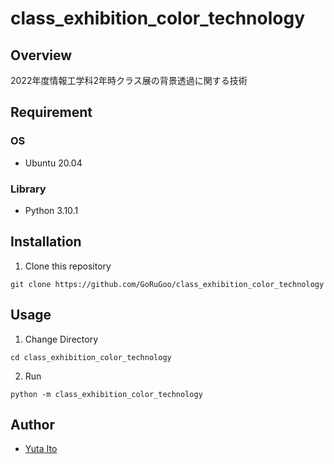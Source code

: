 # class_exhibition_color_technology 
## Overview
2022年度情報工学科2年時クラス展の背景透過に関する技術
## Requirement
### OS
- Ubuntu 20.04 
### Library
- Python 3.10.1


## Installation
1. Clone this repository
```
git clone https://github.com/GoRuGoo/class_exhibition_color_technology
```

## Usage
1. Change Directory
```
cd class_exhibition_color_technology
```
2. Run
```
python -m class_exhibition_color_technology
```

## Author
- [Yuta Ito](https://github.com/GoRuGoo)

